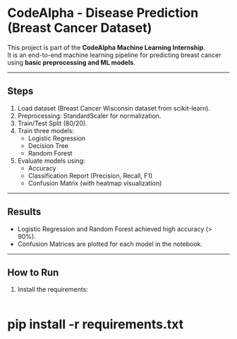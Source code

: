 # CodeAlpha - Disease Prediction (Breast Cancer Dataset)

This project is part of the **CodeAlpha Machine Learning Internship**.  
It is an end-to-end machine learning pipeline for predicting breast cancer using **basic preprocessing and ML models**.

---

##  Steps
1. Load dataset (Breast Cancer Wisconsin dataset from scikit-learn).
2. Preprocessing: StandardScaler for normalization.
3. Train/Test Split (80/20).
4. Train three models:
   - Logistic Regression
   - Decision Tree
   - Random Forest
5. Evaluate models using:
   - Accuracy
   - Classification Report (Precision, Recall, F1)
   - Confusion Matrix (with heatmap visualization)

---

##  Results
- Logistic Regression and Random Forest achieved high accuracy (> 90%).  
- Confusion Matrices are plotted for each model in the notebook.  

---

##  How to Run
1. Install the requirements:
   ```bash
  # pip install -r requirements.txt
